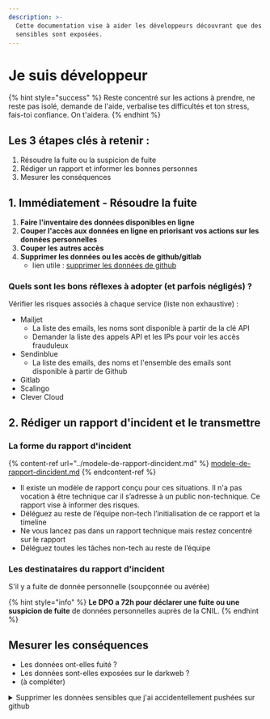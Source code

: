 ```yaml
---
description: >-
  Cette documentation vise à aider les développeurs découvrant que des données
  sensibles sont exposées.
---
```


# Je suis développeur

{% hint style="success" %}
Reste concentré sur les actions à prendre, ne reste pas isolé, demande de l'aide, verbalise tes difficultés et ton stress, fais-toi confiance. On t'aidera.
{% endhint %}

## Les 3 étapes clés à retenir :

1. Résoudre la fuite ou la suspicion de fuite
2. Rédiger un rapport et informer les bonnes personnes
3. Mesurer les conséquences

## 1. Immédiatement - Résoudre la fuite

1. **Faire l'inventaire des données disponibles en ligne**
2. **Couper l'accès aux données en ligne en priorisant vos actions sur les données personnelles**
3. **Couper les autres accès**
4. **Supprimer les données ou les accès de github/gitlab**
   * lien utile : [supprimer les données de github](broken-reference)

### Quels sont les bons réflexes à adopter (et parfois négligés) ?

Vérifier les risques associés à chaque service (liste non exhaustive) :

* Mailjet
  * La liste des emails, les noms sont disponible à partir de la clé API
  * Demander la liste des appels API et les IPs pour voir les accès frauduleux
* Sendinblue
  * La liste des emails, des noms et l'ensemble des emails sont disponible à partir de Github
* Gitlab
* Scalingo
* Clever Cloud

## 2. Rédiger un rapport d'incident et le transmettre

### La forme du rapport d'incident

{% content-ref url="../modele-de-rapport-dincident.md" %}
[modele-de-rapport-dincident.md](../modele-de-rapport-dincident.md)
{% endcontent-ref %}

* Il existe un modèle de rapport conçu pour ces situations. Il n'a pas vocation à être technique car il s’adresse à un public non-technique. Ce rapport vise à informer des risques.
* Déléguez au reste de l’équipe non-tech l’initialisation de ce rapport et la timeline
* Ne vous lancez pas dans un rapport technique mais restez concentré sur le rapport
* Déléguez toutes les tâches non-tech au reste de l’équipe

### Les destinataires du rapport d'incident

S'il y a fuite de donnée personnelle (soupçonnée ou avérée)

{% hint style="info" %}
**Le DPO a 72h pour déclarer une fuite ou une suspicion de fuite** de données personnelles auprès de la CNIL.
{% endhint %}

## Mesurer les conséquences

* Les données ont-elles fuité ?
* Les données sont-elles exposées sur le darkweb ?
* (à compléter)

<details>

<summary>Supprimer les données sensibles que j'ai accidentellement pushées sur github</summary>

## Identifier la branche et le(s) commits fautifs

Si vous avez reçu une alerte GitGuardian, elle contient un hash identifiant précisément le commit incriminé.

Sinon vous pouvez retrouver le commit mis en cause dans votre historique. Il faudra peut-être réécrire l'historique, c'est un cas plus complexe qui n'est pas pour l'instant dans cette documentation.

Ne supprimez pas tout de suite la branche et le commit de votre historique local, vous en avez besoin pour supprimer les données de Github.

## Supprimer la branche sur GitHub

Cela se passe dans la page "branches" de votre dépôt :

<img src="../../../../../.gitbook/assets/github 1.png" alt="Où est le lien vers la page &#x22;branches&#x22;" data-size="original">

Ensuite, cliquez sur le bouton "poubelle" en regard de la branche contenant le commit fautif :

<img src="../../../../../.gitbook/assets/github 2.png" alt="" data-size="original">

Voilà, la branche est supprimée ! Mais vous n'êtes pas encore tiré·e d'affaire.

## Supprimer le commit sur Github

Une fois que la branche a été supprimée de GitHub, le commit (avec toutes ses données) est encore accessible par une personne possédant le hash.

Un commit est accessible à l'URL `https://github.com/betagouv/<votre-startup>/commit/<hash-du-commit>`: ouvrez le commit pour vérifier dans un onglet avant de passer à la suite.

Rendez-vous sur le support Github, rubrique ["supprimer des vues mises en cache"](https://support.github.com/contact?flow=clear\_cached\_views\&subject=Clear+Cached+Views\&tags=docs-generic%2Crr-remove-data)

L'assistant virtuel fait très bien le travail pour vous aider à remplir le ticket. Vous aurez besoin de l'URL à un moment donné.

<img src="../../../../../.gitbook/assets/github 3.png" alt="Conversation avec le chatbot" data-size="original">

Quelques minutes plus tard, un humain prend en charge votre demande et supprime le commit que vous avez indiqué. L'URL ci-dessus donne à présent une erreur 404.

Vous pouvez reprendre la suite de la gestion de l'incident, les données ont bien été supprimées de Github.

## Supprimer le commit et la branche sur votre dépôt local

En local c'est plus simple.

Si vous êtes OK pour supprimer toute la branche :

```
git branch -D ma-branche-avec-un-secret
```

Cela va suffire à vous empêcher de re-push le commit.

Sinon vous pouvez effectuer un rebase interactif en "droppant" le commit fautif, ou simplement supprimer les données sensibles puis effectuer un "amend" si c'est le dernier commit qui pose problème.

</details>
